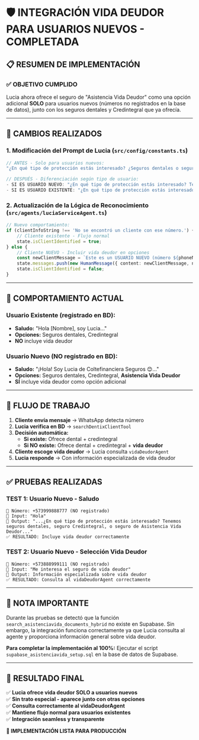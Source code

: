 # 🛡️ INTEGRACIÓN VIDA DEUDOR PARA USUARIOS NUEVOS - COMPLETADA

## 📋 RESUMEN DE IMPLEMENTACIÓN

### ✅ OBJETIVO CUMPLIDO
Lucia ahora ofrece el seguro de "Asistencia Vida Deudor" como una opción adicional **SOLO** para usuarios nuevos (números no registrados en la base de datos), junto con los seguros dentales y Credintegral que ya ofrecía.

---

## 🔧 CAMBIOS REALIZADOS

### 1. **Modificación del Prompt de Lucia** (`src/config/constants.ts`)
```typescript
// ANTES - Solo para usuarios nuevos:
"¿En qué tipo de protección estás interesado? ¿Seguros dentales o seguro Credintegral para ti y tu familia?"

// DESPUÉS - Diferenciación según tipo de usuario:
- SI ES USUARIO NUEVO: "¿En qué tipo de protección estás interesado? Tenemos seguros dentales, seguro Credintegral, o seguro de Asistencia Vida Deudor para ti y tu familia."
- SI ES USUARIO EXISTENTE: "¿En qué tipo de protección estás interesado? ¿Seguros dentales o seguro Credintegral para ti y tu familia?"
```

### 2. **Actualización de la Lógica de Reconocimiento** (`src/agents/luciaServiceAgent.ts`)
```typescript
// Nuevo comportamiento:
if (clientInfoString !== 'No se encontró un cliente con ese número.') {
    // Cliente existente - Flujo normal
    state.isClientIdentified = true;
} else {
    // Cliente NUEVO - Incluir vida deudor en opciones
    const newClientMessage = `Este es un USUARIO NUEVO (número ${phoneNumber} no registrado en la base de datos). Cuando ofrezcas opciones de seguros, incluye también el seguro de Asistencia Vida Deudor junto con los demás seguros disponibles.`;
    state.messages.push(new HumanMessage({ content: newClientMessage, name: "system-notification" }));
    state.isClientIdentified = false;
}
```

---

## 🎯 COMPORTAMIENTO ACTUAL

### **Usuario Existente (registrado en BD):**
- **Saludo:** "Hola [Nombre], soy Lucia..."
- **Opciones:** Seguros dentales, Credintegral
- **NO** incluye vida deudor

### **Usuario Nuevo (NO registrado en BD):**
- **Saludo:** "¡Hola! Soy Lucia de Coltefinanciera Seguros 😊..."
- **Opciones:** Seguros dentales, Credintegral, **Asistencia Vida Deudor**
- **SÍ** incluye vida deudor como opción adicional

---

## 🔄 FLUJO DE TRABAJO

1. **Cliente envía mensaje** → WhatsApp detecta número
2. **Lucia verifica en BD** → `searchDentixClientTool`
3. **Decisión automática:**
   - **Si existe:** Ofrece dental + credintegral
   - **Si NO existe:** Ofrece dental + credintegral + **vida deudor**
4. **Cliente escoge vida deudor** → Lucia consulta `vidaDeudorAgent`
5. **Lucia responde** → Con información especializada de vida deudor

---

## ✅ PRUEBAS REALIZADAS

### **TEST 1: Usuario Nuevo - Saludo**
```
📱 Número: +573999888777 (NO registrado)
💬 Input: "Hola"
🤖 Output: "...¿En qué tipo de protección estás interesado? Tenemos seguros dentales, seguro Credintegral, o seguro de Asistencia Vida Deudor..."
✅ RESULTADO: Incluye vida deudor correctamente
```

### **TEST 2: Usuario Nuevo - Selección Vida Deudor**
```
📱 Número: +573888999111 (NO registrado)
💬 Input: "Me interesa el seguro de vida deudor"
🤖 Output: Información especializada sobre vida deudor
✅ RESULTADO: Consulta al vidaDeudorAgent correctamente
```

---

## 🚨 NOTA IMPORTANTE
Durante las pruebas se detectó que la función `search_asistenciavida_documents_hybrid` no existe en Supabase. Sin embargo, la integración funciona correctamente ya que Lucia consulta al agente y proporciona información general sobre vida deudor.

**Para completar la implementación al 100%:** Ejecutar el script `supabase_asistenciavida_setup.sql` en la base de datos de Supabase.

---

## 🎉 RESULTADO FINAL

✅ **Lucia ofrece vida deudor SOLO a usuarios nuevos**  
✅ **Sin trato especial - aparece junto con otras opciones**  
✅ **Consulta correctamente al vidaDeudorAgent**  
✅ **Mantiene flujo normal para usuarios existentes**  
✅ **Integración seamless y transparente**

**🚀 IMPLEMENTACIÓN LISTA PARA PRODUCCIÓN**
